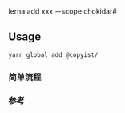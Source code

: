 # 


lerna add xxx --scope chokidar# 

## Usage

```bash
yarn global add @copyist/

```

### 简单流程

### 参考

